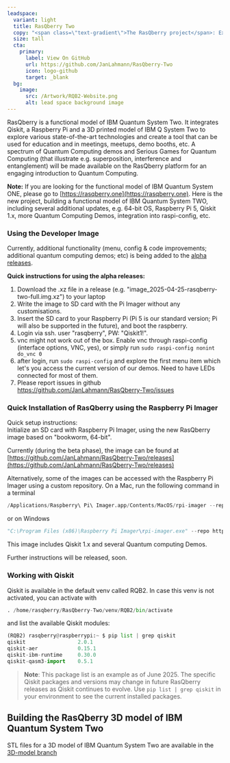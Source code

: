 ```yaml
---
leadspace:
  variant: light
  title: RasQberry Two
  copy: "<span class=\"text-gradient\">The RasQberry project</span>: Exploring Quantum Computing and Qiskit with a Raspberry Pi and a 3D Printer - or: Building a Functional Model of a <span class=\"text-gradient\">Quantum Computer at Home</span>"
  size: tall
  cta:
    primary:
      label: View On GitHub
      url: https://github.com/JanLahmann/RasQberry-Two
      icon: logo-github
      target: _blank
  bg:
    image:
      src: /Artwork/RQB2-Website.png
      alt: lead space background image
---
```


RasQberry is a functional model of IBM Quantum System Two. It integrates Qiskit, a Raspberry Pi and a 3D printed model of IBM Q System Two to explore various state-of-the-art technologies and create a tool that can be used for education and in meetings, meetups, demo booths, etc. A spectrum of Quantum Computing demos and Serious Games for Quantum Computing (that illustrate e.g. superposition, interference and entanglement) will be made available on the RasQberry platform for an engaging introduction to Quantum Computing.

**Note:** If you are looking for the functional model of IBM Quantum System ONE, please go to [https://rasqberry.one](https://rasqberry.one). Here is the new project, building a functional model of IBM Quantum System TWO, including several additional updates, e.g. 64-bit OS, Raspberry Pi 5, Qiskit 1.x, more Quantum Computing Demos, integration into raspi-config, etc.

### Using the Developer Image

Currently, additional functionality (menu, config & code improvements; additional quantum computing demos; etc) is being added to the [alpha releases](https://github.com/JanLahmann/RasQberry-Two/releases).

**Quick instructions for using the alpha releases:**

1. Download the .xz file in a release (e.g. "image_2025-04-25-rasqberry-two-full.img.xz") to your laptop
1. Write the image to SD card  with the Pi Imager without any customisations.
1. Insert the SD card to your Raspberry Pi (Pi 5 is our standard version; Pi will also be supported in the future), and boot the raspberry.
1. Login via ssh. user "rasqberry", PW: "Qiskit1!".
2. vnc might not work out of the box. Enable vnc through raspi-config (interface options, VNC, yes), or simply run `sudo raspi-config nonint do_vnc 0`
1. after login, run `sudo raspi-config` and explore the first menu item which let's you access the current version of our demos. Need to have LEDs connected for most of them.
1. Please report issues in github https://github.com/JanLahmann/RasQberry-Two/issues


### Quick Installation of RasQberry using the Raspberry Pi Imager

Quick setup instructions:<br/>
Initialize an SD card with Raspberry Pi Imager, using the new RasQberry image based on "bookworm, 64-bit".

Currently (during the beta phase), the image can be found at [https://github.com/JanLahmann/RasQberry-Two/releases](https://github.com/JanLahmann/RasQberry-Two/releases)

Alternatively, some of the images can be accessed with the Raspberry Pi Imager using a custom repository. On a Mac, run the following command in a terminal

```python
/Applications/Raspberry\ Pi\ Imager.app/Contents/MacOS/rpi-imager --repo https://RasQberry.org/RQB-images.json
```

or on Windows

```python
"C:\Program Files (x86)\Raspberry Pi Imager\rpi-imager.exe" --repo https://RasQberry.org/RQB-images.json
```

This image includes Qiskit 1.x and several Quantum computing Demos.

Further instructions will be released, soon.

### Working with Qiskit

Qiskit is available in the default venv called RQB2. In case this venv is not activated, you can activate with

```python
. /home/rasqberry/RasQberry-Two/venv/RQB2/bin/activate
```

and list the available Qiskit modules:

```python
(RQB2) rasqberry@raspberrypi:~ $ pip list | grep qiskit
qiskit                 2.0.1
qiskit-aer             0.15.1
qiskit-ibm-runtime     0.30.0
qiskit-qasm3-import    0.5.1
```

> **Note**: This package list is an example as of June 2025. The specific Qiskit packages and versions may change in future RasQberry releases as Qiskit continues to evolve. Use `pip list | grep qiskit` in your environment to see the current installed packages.

## Building the RasQberry 3D model of IBM Quantum System Two

STL files for a 3D model of IBM Quantum System Two are available in the [3D-model branch](https://github.com/JanLahmann/RasQberry-Two/tree/3D-model)
